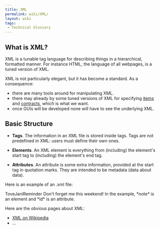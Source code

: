 ```yaml
---
title: XML
permalink: wiki/XML/
layout: wiki
tags:
 - Technical Glossary
---
```


What is XML?
------------

XML is a tunable tag language for describing things in a hierarchical,
formatted manner. For instance HTML, the language of all webpages, is a
tuned version of XML.

XML is not particularly elegant, but it has become a standard. As a
consequence:

-   there are many tools around for manipulating XML.
-   there may already by some tuned versions of XML for specifying
    [items](/wiki/Items_Specification "wikilink") and
    [contracts](/wiki/Contracts_Specification "wikilink"), which is what
    we want.
-   once GUIs will be developed none will have to see the
    underlying XML.

Basic Structure
---------------

-   **Tags**. The information in an XML file is stored inside tags. Tags
    are not predefined in XML: users must define their own ones.

<!-- -->

-   **Elements**. An XML element is everything from (including) the
    element's start tag to (including) the element's end tag.

<!-- -->

-   **Attributes**. An attribute is some extra information, provided at
    the start tag in quotation marks. They are intended to be metadata
    (data about data).

Here is an example of an .xml file:

<?xml version="1.0" encoding="ISO-8859-1"?>
<note id=“1245”>
<to>Tove</to><from>Jani</from><heading>Reminder</heading>

<body>
Don't forget me this weekend!

</body>
</note>
In the example, *note* is an element and *id* is an attribute.

Here are the obvious pages about XML:

-   [XML on Wikipedia](http://en.wikipedia.org/wiki/XML "wikilink")
-   ...

